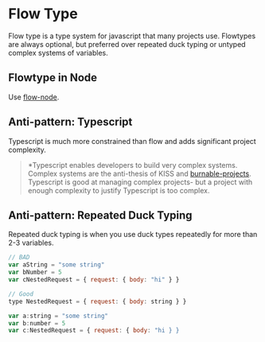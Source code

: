 # Flow Type

Flow type is a type system for javascript that many projects use. Flowtypes are always optional, but preferred over
repeated duck typing or untyped complex systems of variables.

## Flowtype in Node

Use [flow-node](https://www.npmjs.com/package/flow-node).

## Anti-pattern: Typescript

Typescript is much more constrained than flow and adds significant project complexity.

> *Typescript enables developers to build very complex systems. Complex systems are the anti-thesis of KISS and
>  [burnable-projects](../burnable-projects/README.md). Typescript is good at managing complex projects- but
>  a project with enough complexity to justify Typescript is too complex.

## Anti-pattern: Repeated Duck Typing

Repeated duck typing is when you use duck types repeatedly for more than 2-3 variables.

```javascript
// BAD
var aString = "some string"
var bNumber = 5
var cNestedRequest = { request: { body: "hi" } }

// Good
type NestedRequest = { request: { body: string } }

var a:string = "some string"
var b:number = 5
var c:NestedRequest = { request: { body: "hi } }
```
